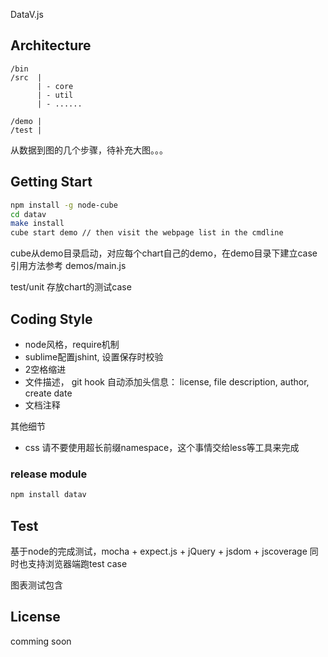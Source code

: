 DataV.js

## Architecture

```
/bin
/src  |
      | - core
      | - util
      | - ......

/demo |
/test |
```



从数据到图的几个步骤，待补充大图。。。

## Getting Start

```sh
npm install -g node-cube
cd datav
make install
cube start demo // then visit the webpage list in the cmdline
```

cube从demo目录启动，对应每个chart自己的demo，在demo目录下建立case
引用方法参考 demos/main.js

test/unit 存放chart的测试case

## Coding Style

* node风格，require机制
* sublime配置jshint, 设置保存时校验
* 2空格缩进
* 文件描述， git hook 自动添加头信息： license, file description, author, create date
* 文档注释

其他细节

* css 请不要使用超长前缀namespace，这个事情交给less等工具来完成

### release module

```sh
npm install datav
```

## Test

基于node的完成测试，mocha + expect.js + jQuery + jsdom + jscoverage
同时也支持浏览器端跑test case

图表测试包含

## License

comming soon

